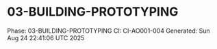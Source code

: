 # 03-BUILDING-PROTOTYPING
Phase: 03-BUILDING-PROTOTYPING
CI: CI-AO001-004
Generated: Sun Aug 24 22:41:06 UTC 2025
